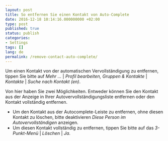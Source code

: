 ```yaml
---
layout: post
title: So entfernen Sie einen Kontakt von Auto-Complete
date: 2016-12-18 10:14:16.000000000 +02:00
type: post
published: true
status: publish
categories:
- Settings
tags: []
lang: de
permalink: /remove-contact-auto-complete/
---
```


Um einen Kontakt von der automatischen Vervollständigung zu entfernen, tippen Sie bitte auf *Mehr ...* \| *Profil bearbeiten, Gruppen &amp; Kontakte* \| *Kontakte* \| *Suche nach Kontakt (en)*.

Von hier haben Sie zwei Möglichkeiten. Entweder können Sie den Kontakt aus der Anzeige in Ihrer Autovervollständigungsliste entfernen oder den Kontakt vollständig entfernen.

* Um den Kontakt aus der Autocomplete-Leiste zu entfernen, ohne diesen Kontakt zu löschen, bitte deaktivieren *Diese Person im Autovervollständigen* anzeigen.
* Um diesen Kontakt vollständig zu entfernen, tippen Sie bitte auf das *3-Punkt-Menü* \| *Löschen* \| *Ja*.
